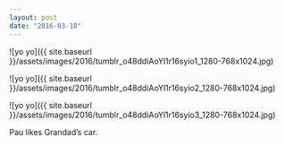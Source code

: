 ```yaml
---
layout: post
date: "2016-03-18"
---
```


![yo yo]({{ site.baseurl }}/assets/images/2016/tumblr_o48ddiAoYl1r16syio1_1280-768x1024.jpg)

![yo yo]({{ site.baseurl }}/assets/images/2016/tumblr_o48ddiAoYl1r16syio2_1280-768x1024.jpg)

![yo yo]({{ site.baseurl }}/assets/images/2016/tumblr_o48ddiAoYl1r16syio3_1280-768x1024.jpg)

Pau likes Grandad’s car.
